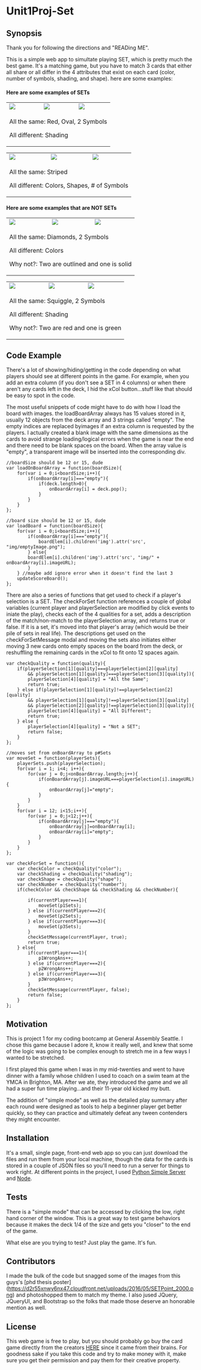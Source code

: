 # Unit1Proj-Set

## Synopsis

Thank you for following the directions and "READing ME".  

This is a simple web app to simultate playing SET, which is pretty much the best game.  It's a matching game, but you have to match 3 cards that either all share or all differ in the 4 attributes that exist on each card (color, number of symbols, shading, and shape).  here are some examples:

#### Here are some examples of SETs
<table>
	<tr>
		<td><img src="img/red-oval-solid-2.png"></td>
    <td><img src="img/red-oval-striped-2.png"></td>
    <td><img src="img/red-oval-outlined-2.png"></td>
  </tr>
  <tr>
    <td colspan="3" class="dirTablesText">
			<p>All the same: Red, Oval, 2 Symbols</p>
			<p>All different: Shading</p>
		</td>
	</tr>	
</table>
<table class="dirTables">
	<tr>
		<td><img class="modalImg" src="img/green-squiggle-striped-1.png"></td>
		<td><img class="modalImg" src="img/purple-oval-striped-2.png"></td>
		<td><img class="modalImg" src="img/red-diamond-striped-3.png"></td>
	</tr>
	<tr>
		<td colspan="3" class="dirTablesText">
		  <p>All the same: Striped</p>
			<p>All different: Colors, Shapes, # of Symbols</p>
		</td>
	</tr>	
</table>

#### Here are some examples that are NOT SETs
<table class="dirTables">
	<tr>
		<td><img class="modalImg" src="img/green-diamond-solid-1.png"></td>
		<td><img class="modalImg" src="img/purple-diamond-outlined-1.png"></td>
		<td><img class="modalImg" src="img/red-diamond-outlined-1.png"></td>
	</tr>
	<tr>
		<td colspan="3" class="dirTablesText">
			<p>All the same: Diamonds, 2 Symbols</p>
			<p>All different: Colors</p>
			<p>Why not?: Two are outlined and one is solid</p>
		</td>
	</tr>	
</table>
<table class="dirTables">
	<tr>
		<td><img class="modalImg" src="img/red-squiggle-solid-2.png"></td>
		<td><img class="modalImg" src="img/red-squiggle-striped-2.png"></td>
		<td><img class="modalImg" src="img/green-squiggle-outlined-2.png"></td>
	</tr>
	<tr>
		<td colspan="3" class="dirTablesText">
			<p>All the same: Squiggle, 2 Symbols</p>
			<p>All different: Shading</p>
			<p>Why not?: Two are red and one is green</p>
		</td>
	</tr>	
</table>

## Code Example

There's a lot of showing/hiding/getting in the code depending on what players should see at different points in the game.  For example, when you add an extra column (if you don't see a SET in 4 columns) or when there aren't any cards left in the deck, I hid the xCol button...stuff like that should be easy to spot in the code. 

The most useful snippets of code might have to do with how I load the board with images.  the loadBoardArray always has 15 values stored in it, usually 12 objects from the deck array and 3 strings called "empty".  The empty indices are replaced byimages if an extra column is requested by the players.  I actually created a blank image with the same dimensions as the cards to avoid strange loading/logical errors when the game is near the end and there need to be blank spaces on the board.  When the array value is "empty", a transparent image will be inserted into the corresponding div.

```
//boardSize should be 12 or 15, dude
var loadOnBoardArray = function(boardSize){
	for(var i = 0;i<boardSize;i++){	
		if(onBoardArray[i]==="empty"){
			if(deck.length>0){
				onBoardArray[i] = deck.pop();
			} 
		}
	} 
}; 

//board size should be 12 or 15, dude
var loadBoard = function(boardSize){
	for(var i = 0;i<boardSize;i++){
		if(onBoardArray[i]==="empty"){
			boardElem[i].children('img').attr('src', "img/emptyImage.png");
		} else{
		boardElem[i].children('img').attr('src', "img/" + onBoardArray[i].imageURL);
		}
	} //maybe add ignore error when it doesn't find the last 3
	updateScoreBoard();
};
```

There are also a series of functions that get used to check if a player's selection is a SET.  The checkForSet function references a couple of global variables (current player and playerSelection are modified by click events to iniate the play), checks each of the 4 qualities for a set, adds a description of the match/non-match to the playerSelection array, and returns true or false.  If it is a set, it's moved into that player's array (which would be their pile of sets in real life).  The descriptions get used on the checkForSetMessage modal and moving the sets also initiates either moving 3 new cards onto empty spaces on the board from the deck, or reshuffling the remaining cards in the xCol to fit onto 12 spaces again.  

```
var checkQuality = function(quality){
	if(playerSelection[1][quality]===playerSelection[2][quality] 
		&& playerSelection[1][quality]===playerSelection[3][quality]){
		playerSelection[4][quality] = "All the Same";
		return true;
	} else if(playerSelection[1][quality]!==playerSelection[2][quality] 
		&& playerSelection[1][quality]!==playerSelection[3][quality]
		&& playerSelection[2][quality]!==playerSelection[3][quality]){
		playerSelection[4][quality] = "All Different";
		return true;
	} else {
		playerSelection[4][quality] = "Not a SET";
		return false;
	}
}; 

//moves set from onBoardArray to p#Sets
var moveSet = function(playerSets){
	playerSets.push(playerSelection);
	for(var i = 1; i<4; i++){
		for(var j = 0;j<onBoardArray.length;j++){
			if(onBoardArray[j].imageURL===playerSelection[i].imageURL){
				onBoardArray[j]="empty";
			}
		}
	} 
	for(var i = 12; i<15;i++){
		for(var j = 0;j<12;j++){
			if(onBoardArray[j]==="empty"){
				onBoardArray[j]=onBoardArray[i];
				onBoardArray[i]="empty";
			}
		}		
	}
};

var checkForSet = function(){
	var checkColor = checkQuality("color");
	var checkShading = checkQuality("shading");
	var checkShape = checkQuality("shape");
	var checkNumber = checkQuality("number");
	if(checkColor && checkShape && checkShading && checkNumber){	

		if(currentPlayer===1){
			moveSet(p1Sets);
		} else if(currentPlayer===2){
			moveSet(p2Sets);
		} else if(currentPlayer===3){
			moveSet(p3Sets);
		}
		checkSetMessage(currentPlayer, true);
		return true;
	} else{
		if(currentPlayer===1){
			p1WrongAns++;
		} else if(currentPlayer===2){
			p2WrongAns++;
		} else if(currentPlayer===3){
			p3WrongAns++;
		}		
		checkSetMessage(currentPlayer, false);
		return false;	
	}
};
```

## Motivation

This is project 1 for my coding bootcamp at General Assembly Seattle.  I chose this game because I adore it, know it really well, and knew that some of the logic was going to be complex enough to stretch me in a few ways I wanted to be stretched.  

I first played this game when I was in my mid-twenties and went to have dinner with a family whose children I used to coach on a swim team at the YMCA in Brighton, MA.  After we ate, they introduced the game and we all had a super fun time playing...and their 11-year old kicked my butt.  

The addition of "simple mode" as well as the detailed play summary after each round were designed as tools to help a beginner player get better quickly, so they can practice and ultimately defeat any tween contenders they might encounter.

## Installation

It's a small, single page, front-end web app so you can just download the files and run them from your local machine, though the data for the cards is stored in a couple of JSON files so you'll need to run a server for things to work right.  At different points in the project, I used [Python Simple Server](http://www.pythonforbeginners.com/modules-in-python/how-to-use-simplehttpserver/) and [Node](https://nodejs.org/en/).

## Tests

There is a "simple mode" that can be accessed by clicking the low, right hand corner of the window.  This is a great way to test game behaviors because it makes the deck 1/4 of the size and gets you "closer" to the end of the game.  

What else are you trying to test?  Just play the game.  It's fun.

## Contributors

I made the bulk of the code but snagged some of the images from this guys's [phd thesis poster] (https://d2r55xnwy6nx47.cloudfront.net/uploads/2016/05/SETPoint_2000.png) and photoshopped them to match my theme.  I also jused JQuery, JQueryUI, and Bootstrap so the folks that made those deserve an honorable mention as well.

## License

This web game is free to play, but you should probably go buy the card game directly from the creators [HERE](https://www.setgame.com/set) since it came from their brains.  For goodness sake if you take this code and try to make money with it, make sure you get their permission and pay them for their creative property.